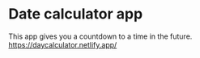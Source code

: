 # Date calculator app
This app gives you a countdown to a time in the future.
https://daycalculator.netlify.app/
